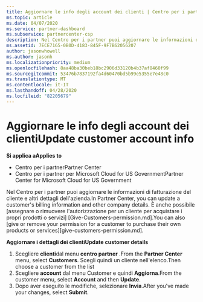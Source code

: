 ```yaml
---
title: Aggiornare le info degli account dei clienti | Centro per i partner
ms.topic: article
ms.date: 04/07/2020
ms.service: partner-dashboard
ms.subservice: partnercenter-csp
description: Nel Centro per i partner puoi aggiornare le informazioni di fatturazione del cliente e altri dettagli dell'azienda.
ms.assetid: 7ECE7165-0B0D-4183-845F-9F7B62056207
author: jasonwhowell
ms.author: jasonh
ms.localizationpriority: medium
ms.openlocfilehash: 8aa48ba30beb18bc2906d33120b4b37af8460f99
ms.sourcegitcommit: 53476b7837192fa4d60470bd5b99e5355e7e48c0
ms.translationtype: MT
ms.contentlocale: it-IT
ms.lasthandoff: 04/28/2020
ms.locfileid: "82205679"
---
```

# <a name="update-customer-account-info"></a><span data-ttu-id="59617-103">Aggiornare le info degli account dei clienti</span><span class="sxs-lookup"><span data-stu-id="59617-103">Update customer account info</span></span>

<span data-ttu-id="59617-104">**Si applica a**</span><span class="sxs-lookup"><span data-stu-id="59617-104">**Applies to**</span></span>

-  <span data-ttu-id="59617-105">Centro per i partner</span><span class="sxs-lookup"><span data-stu-id="59617-105">Partner Center</span></span>
-  <span data-ttu-id="59617-106">Centro per i partner per Microsoft Cloud for US Government</span><span class="sxs-lookup"><span data-stu-id="59617-106">Partner Center for Microsoft Cloud for US Government</span></span>


<span data-ttu-id="59617-107">Nel Centro per i partner puoi aggiornare le informazioni di fatturazione del cliente e altri dettagli dell'azienda.</span><span class="sxs-lookup"><span data-stu-id="59617-107">In Partner Center, you can update a customer's billing information and other company details.</span></span> <span data-ttu-id="59617-108">È anche possibile [assegnare o rimuovere l'autorizzazione per un cliente per acquistare i propri prodotti o servizi] [Give-Customers-permission.md].</span><span class="sxs-lookup"><span data-stu-id="59617-108">You can also [give or remove your permission for a customer to purchase their own products or services][give-customers-permission.md].</span></span>

<span data-ttu-id="59617-109">**Aggiornare i dettagli dei clienti**</span><span class="sxs-lookup"><span data-stu-id="59617-109">**Update customer details**</span></span>

1.  <span data-ttu-id="59617-110">Scegliere **clienti**dal menu **centro partner** .</span><span class="sxs-lookup"><span data-stu-id="59617-110">From the **Partner Center** menu, select **Customers**.</span></span> <span data-ttu-id="59617-111">Scegli quindi un cliente nell'elenco.</span><span class="sxs-lookup"><span data-stu-id="59617-111">Then choose a customer from the list</span></span>
2.  <span data-ttu-id="59617-112">Scegliere **account** dal menu Customer e quindi **Aggiorna**.</span><span class="sxs-lookup"><span data-stu-id="59617-112">From the customer menu, select **Account** and then **Update**.</span></span>
3.  <span data-ttu-id="59617-113">Dopo aver eseguito le modifiche, selezionare **Invia**.</span><span class="sxs-lookup"><span data-stu-id="59617-113">After you've made your changes, select **Submit**.</span></span>